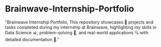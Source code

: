 # Brainwave-Internship-Portfolio
"Brainwave Internship Portfolio, This repository showcases 🌟 projects and tasks completed during my internship at Brainwave, highlighting my skills in Data Science 📊, problem-solving 🧩, and real-world applications 🔍 with detailed documentation 📖."
